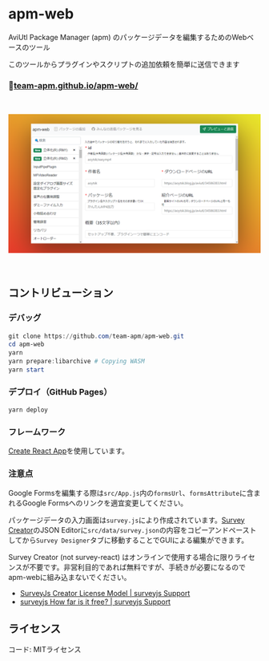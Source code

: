 # apm-web

AviUtl Package Manager (apm) のパッケージデータを編集するためのWebベースのツール

このツールからプラグインやスクリプトの追加依頼を簡単に送信できます

### 🔗[team-apm.github.io/apm-web/](https://team-apm.github.io/apm-web/)

<br>

![スクリーンショット](./img/screen1.png)

<br>

## コントリビューション

### デバッグ

```powershell
git clone https://github.com/team-apm/apm-web.git
cd apm-web
yarn
yarn prepare:libarchive # Copying WASM
yarn start
```

### デプロイ（GitHub Pages）

```powershell
yarn deploy
```

### フレームワーク

[Create React App](https://github.com/facebook/create-react-app)を使用しています。

### 注意点

Google Formsを編集する際は`src/App.js`内の`formsUrl`、`formsAttribute`に含まれるGoogle Formsへのリンクを適宜変更してください。

パッケージデータの入力画面は`survey.js`により作成されています。[Survey Creator](https://surveyjs.io/create-survey)のJSON Editorに`src/data/survey.json`の内容をコピーアンドペーストしてから`Survey Designer`タブに移動することでGUIによる編集ができます。

Survey Creator (not survey-react) はオンラインで使用する場合に限りライセンスが不要です。非営利目的であれば無料ですが、手続きが必要になるのでapm-webに組み込まないでください。

- [SurveyJs Creator License Model | surveyjs Support](https://web.archive.org/web/20220219115047/https://surveyjs.answerdesk.io/ticket/details/t8256/surveyjs-creator-license-model)
- [surveyjs How far is it free? | surveyjs Support](https://web.archive.org/web/20220219115407/https://surveyjs.answerdesk.io/ticket/details/t2733/surveyjs-how-far-is-it-free)

## ライセンス

コード: MITライセンス
